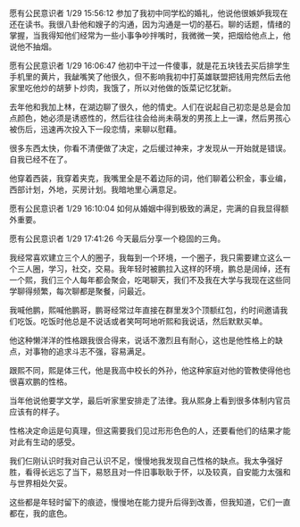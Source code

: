 愿有公民意识者 1/29 15:56:12
参加了我初中同学松的婚礼，他说他很嫉妒我现在还在读书。我很八卦他和嫂子的沟通，因为沟通是一切的基石。聊的话题，情绪的掌握，当我得知他们经常为一些小事争吵拌嘴时，我微微一笑，把烟给他点上，他说他不抽烟。

愿有公民意识者 1/29 16:06:47
他初中干过一件傻事，就是花五块钱去买后排学生手机里的黄片，我龇嘴笑了他很久，但不影响我初中打英雄联盟把钱用完然后去他家里吃他炒的胡萝卜炒肉，我饿了，所以对他做的饭菜记忆犹新。

去年他和我加上林，在湖边聊了很久，他的情史。人们在说起自己初恋是总是会加点颜色，她必须是诱惑性的，然后往往会给尚未萌发的男孩上上一课，然后男孩心被伤后，迅速再次投入下一段恋情，来聊以慰藉。

很多东西太快，你看不清便做了决定，之后缓过神来，才发现从一开始就是错误。自我已经不在了。

他穿着西装，我穿着夹克，我嘴里全是不着边际的词，他们聊着公积金，事业编，西部计划，外地，买房计划。我暗地里心满意足。

愿有公民意识者 1/29 16:10:04
如何从婚姻中得到极致的满足，完满的自我显得额外重要。

愿有公民意识者 1/29 17:41:26
今天最后分享一个稳固的三角。

我经常喜欢建立三个人的圈子，我每到一个环境，一个圈子，我只需要建立这么一个三人圈，学习，社交，交易。我年轻时被鹏拉入这样的环境，鹏总是阔绰，还有一个熙，我们三个人每年都会聚会，吃喝聊天，我们不及我在大学与我现在这些同学聊得频繁，每次聊都是聚餐，问最近。

我喊他鹏，熙喊他鹏哥，鹏哥经常过年直接在群里发3个顶额红包，约时间邀请我们吃饭。吃饭时他总是不说话或者笑呵呵地听熙和我说话，然后默默买单。

他这种懒洋洋的性格跟我很合得来，说话不激烈且有耐心，这也是他性格上的缺点，对事物的追求斗志不强，容易满足。

跟熙不同，熙是体三代，他是我高中校长的外孙，他这种家庭对他的管教使得他也很喜欢鹏的性格。

当年他说他要学文学，最后听家里安排走了法律。我从熙身上看到很多体制内官员应该有的样子。

性格决定命运是句真理，但这需要我们见过形形色色的人，还要看他们的结果才能对此有生动的感受。

我们仨刚认识时我对自己认识不足，慢慢地我发现自己性格的缺点。我太争强好胜，看得长远忘了当下，易怒且对一件旧事耿耿于怀，以及较真，自安能力太强和与世界相处欠妥。

这些都是年轻时留下的痕迹，慢慢地在能力提升后得到改善，但我知道，它们一直都在，我的底色。